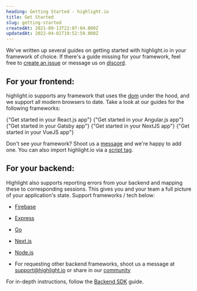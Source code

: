 ```yaml
---
heading: Getting Started - highlight.io
title: Get Started
slug: getting-started
createdAt: 2021-09-13T22:07:04.000Z
updatedAt: 2022-04-01T19:52:59.000Z
---
```


We've written up several guides on getting started with highlight.io in your framework of choice. If there's a guide missing for your framework, feel free to [create an issue](https://github.com/highlight/highlight/issues/new?assignees=&labels=external+bug+%2F+request&template=feature_request.md&title=) or message us on [discord](https://highlight.io/community).
## For your frontend:

highlight.io supports any framework that uses the [dom](https://www.w3schools.com/js/js_htmldom.asp) under the hood, and we support all modern browsers to date. Take a look at our guides for the following frameworks:

<DocsCardGroup>
    <DocsCard title="React" href="./client-sdk/reactjs.md">
        {"Get started in your React.js app"}
    </DocsCard>
    <DocsCard title="Angular"  href="./client-sdk/angular.md">
        {"Get started in your Angular.js app"}
    </DocsCard>
    <DocsCard title="Gatsby"  href="./client-sdk/gatsbyjs.md">
        {"Get started in your Gatsby app"}
    </DocsCard>
    <DocsCard title="NextJS"  href="./client-sdk/nextjs.md">
        {"Get started in your NextJS app"}
    </DocsCard>
    <DocsCard title="VueJS"  href="./client-sdk/vuejs.md">
        {"Get started in your VueJS app"}
    </DocsCard>
</DocsCardGroup>


Don't see your framework? Shoot us a [message](https://highlight.io/community) and we're happy to add one. You can also import highlight.io via a [script tag](./3_client-sdk/other.md).

## For your backend:

Highlight also supports reporting errors from your backend and mapping these to corresponding sessions. This gives you and your team a full picture of your application's state. Support frameworks / tech below:


-   [Firebase](./backend-sdk/firebase.md)

-   [Express](./backend-sdk/express.md)

-   [Go](./backend-sdk/go.md)

-   [Next.js](./backend-sdk/nextjs.md)

-   [Node.js](./backend-sdk/nodejs.md)

-   For requesting other backend frameworks, shoot us a message at [support@highlight.io](mailto:support@highlight.io) or share in our [community](https://discord.gg/yxaXEAqgwN)

For in-depth instructions, follow the [Backend SDK](./backend-sdk/backend-sdk-overview.md) guide.
